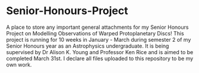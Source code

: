 # Senior-Honours-Project
A place to store any important general attachments for my Senior Honours Project on Modelling Observations of Warped Protoplanetary Discs!
This project is running for 10 weeks in January - March during semester 2 of my Senior Honours year as an Astrophysics undergraduate. It is being supervised by Dr Alison K. Young and Professor Ken Rice and is aimed to be completed March 31st. 
I declare all files uploaded to this repository to be my own work.  
